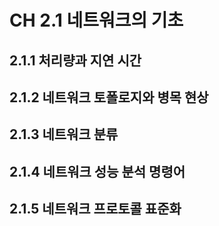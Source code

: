 # CH 2.1 네트워크의 기초

## 2.1.1 처리량과 지연 시간


## 2.1.2 네트워크 토폴로지와 병목 현상


## 2.1.3 네트워크 분류


## 2.1.4 네트워크 성능 분석 명령어


## 2.1.5 네트워크 프로토콜 표준화
